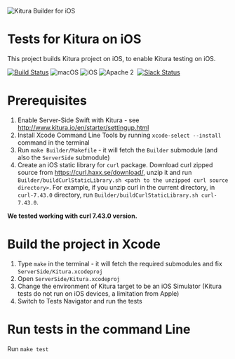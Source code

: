 ![Kitura Builder for iOS](https://raw.githubusercontent.com/IBM-Swift/Kitura-Builder-iOS/master/Documentation/KituraIOS.jpg)

# Tests for Kitura on iOS
This project builds Kitura project on iOS, to enable Kitura testing on iOS.

[![Build Status](https://travis-ci.org/vadimeisenbergibm/Kitura-Tests-iOS.svg?branch=master)](https://travis-ci.org/vadimeisenbergibm/Kitura-Tests-iOS)
![macOS](https://img.shields.io/badge/os-macOS-green.svg?style=flat)
![iOS](https://img.shields.io/badge/os-iOS-red.svg?style=flat)
![Apache 2](https://img.shields.io/badge/license-Apache2-blue.svg?style=flat)
&nbsp;[![Slack Status](http://swift-at-ibm-slack.mybluemix.net/badge.svg)](http://swift-at-ibm-slack.mybluemix.net/)

# Prerequisites
1. Enable Server-Side Swift with Kitura - see http://www.kitura.io/en/starter/settingup.html
2. Install Xcode Command Line Tools by running `xcode-select --install` command in the terminal
3. Run `make Builder/Makefile` - it will fetch the `Builder` submodule (and also the `ServerSide` submodule)
4. Create an iOS static library for `curl` package. Download curl zipped source from https://curl.haxx.se/download/, unzip it and run `Builder/buildCurlStaticLibrary.sh <path to the unzipped curl source directory>`. For example, if you unzip curl in the current directory, in `curl-7.43.0` directory, run `Builder/buildCurlStaticLibrary.sh curl-7.43.0`.

**We tested working with curl 7.43.0 version.**

# Build the project in Xcode
1. Type `make` in the terminal - it will fetch the required submodules and fix `ServerSide/Kitura.xcodeproj`
2. Open `ServerSide/Kitura.xcodeproj`
3. Change the environment of Kitura target to be an iOS Simulator (Kitura tests do not run on iOS devices, a limitation from Apple)
4. Switch to Tests Navigator and run the tests

# Run tests in the command Line
Run `make test`

